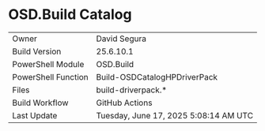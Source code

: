 ﻿# OSD.Build Catalog

| | |
|-|-|
| Owner | David Segura |
| Build Version | 25.6.10.1 |
| PowerShell Module | OSD.Build |
| PowerShell Function | Build-OSDCatalogHPDriverPack |
| Files | build-driverpack.* |
| Build Workflow | GitHub Actions |
| Last Update | Tuesday, June 17, 2025 5:08:14 AM UTC |
